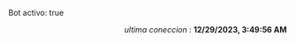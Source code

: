 <p>Bot activo: true</p>
<p align="right"><i>ultima coneccion</i> : <b>12/29/2023, 3:49:56 AM</b></p>

